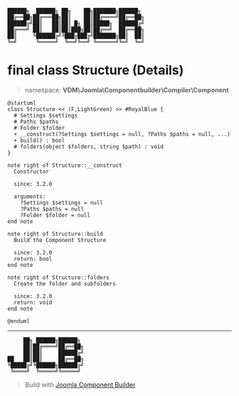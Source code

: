 ```
██████╗  ██████╗ ██╗    ██╗███████╗██████╗
██╔══██╗██╔═══██╗██║    ██║██╔════╝██╔══██╗
██████╔╝██║   ██║██║ █╗ ██║█████╗  ██████╔╝
██╔═══╝ ██║   ██║██║███╗██║██╔══╝  ██╔══██╗
██║     ╚██████╔╝╚███╔███╔╝███████╗██║  ██║
╚═╝      ╚═════╝  ╚══╝╚══╝ ╚══════╝╚═╝  ╚═╝
```
# final class Structure (Details)
> namespace: **VDM\Joomla\Componentbuilder\Compiler\Component**
```uml
@startuml
class Structure << (F,LightGreen) >> #RoyalBlue {
  # Settings $settings
  # Paths $paths
  # Folder $folder
  + __construct(?Settings $settings = null, ?Paths $paths = null, ...)
  + build() : bool
  # folders(object $folders, string $path) : void
}

note right of Structure::__construct
  Constructor

  since: 3.2.0
  
  arguments:
    ?Settings $settings = null
    ?Paths $paths = null
    ?Folder $folder = null
end note

note right of Structure::build
  Build the Component Structure

  since: 3.2.0
  return: bool
end note

note right of Structure::folders
  Create the folder and subfolders

  since: 3.2.0
  return: void
end note
 
@enduml
```

---
```
     ██╗ ██████╗██████╗
     ██║██╔════╝██╔══██╗
     ██║██║     ██████╔╝
██   ██║██║     ██╔══██╗
╚█████╔╝╚██████╗██████╔╝
 ╚════╝  ╚═════╝╚═════╝
```
> Build with [Joomla Component Builder](https://git.vdm.dev/joomla/Component-Builder)

